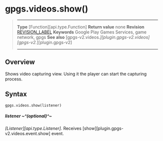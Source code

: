# gpgs.videos.show()

> --------------------- ------------------------------------------------------------------------------------------
> __Type__              [Function][api.type.Function]
> __Return value__      none
> __Revision__          [REVISION_LABEL](REVISION_URL)
> __Keywords__          Google Play Games Services, game network, gpgs
> __See also__          [gpgs-v2.videos.*][plugin.gpgs-v2.videos]
>                       [gpgs-v2.*][plugin.gpgs-v2]
> --------------------- ------------------------------------------------------------------------------------------

## Overview

Shows video capturing view. Using it the player can start the capturing process.

## Syntax

	gpgs.videos.show(listener)

##### listener ~^(optional)^~
_[Listener][api.type.Listener]._ Receives [show][plugin.gpgs-v2.videos.event.show] event.